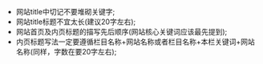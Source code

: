 - 网站title中切记不要堆砌关键字;
- 网站title标题不宜太长(建议20字左右);
- 网站首页及内页标题的描写先后顺序(网站核心关键词应该最先提到);
- 内页标题写法一定要遵循栏目名称+网站名称或者栏目名称+本栏关键词+网站名称(同样，字数在要20字左右);
